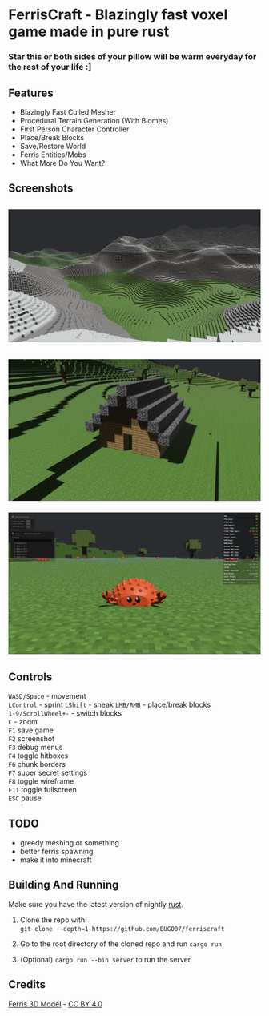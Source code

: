 # FerrisCraft - Blazingly fast voxel game made in pure rust

### Star this or both sides of your pillow will be warm everyday for the rest of your life :]

## Features

- Blazingly Fast Culled Mesher
- Procedural Terrain Generation (With Biomes)
- First Person Character Controller
- Place/Break Blocks
- Save/Restore World
- Ferris Entities/Mobs
- What More Do You Want?

## Screenshots

![screenshot_1](/screenshots/screenshot_1.png)
-
![screenshot_2](/screenshots/screenshot_2.png)
-
![screenshot_3](/screenshots/screenshot_3.png)

## Controls

`WASD/Space` - movement\
`LControl` - sprint
`LShift` - sneak
`LMB/RMB` - place/break blocks\
`1-9/ScrollWheel+-` - switch blocks\
`C` - zoom\
`F1` save game\
`F2` screenshot\
`F3` debug menus\
`F4` toggle hitboxes\
`F6` chunk borders\
`F7` super secret settings\
`F8` toggle wireframe\
`F11` toggle fullscreen\
`ESC` pause

## TODO

- greedy meshing or something
- better ferris spawning
- make it into minecraft

## Building And Running

Make sure you have the latest version of nightly [rust](https://rustup.rs/).

1. Clone the repo with:\
`git clone --depth=1 https://github.com/BUGO07/ferriscraft`

2. Go to the root directory of the cloned repo and run `cargo run`

3. (Optional) `cargo run --bin server` to run the server

## Credits

[Ferris 3D Model](https://sketchfab.com/3d-models/ferris-the-crab-e9bc16e19d1c4880b30d2aa5fd174887) - [CC BY 4.0](https://creativecommons.org/licenses/by/4.0/)
